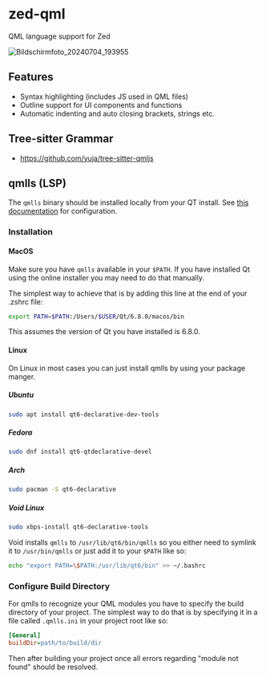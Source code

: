 # zed-qml
QML language support for Zed

![Bildschirmfoto_20240704_193955](https://github.com/lkroll/zed-qml/assets/24440161/f9b4893c-3927-4cef-a57c-58ae004ab9f6)

## Features

- Syntax highlighting (includes JS used in QML files)
- Outline support for UI components and functions
- Automatic indenting and auto closing brackets, strings etc.

## Tree-sitter Grammar

- https://github.com/yuja/tree-sitter-qmljs

## qmlls (LSP)

The `qmlls` binary should be installed locally from your QT install.
See [this documentation](https://doc.qt.io/qt-6/qtqml-tooling-qmlls.html#configuration-file) for configuration.

### Installation

#### MacOS

Make sure you have `qmlls` available in your `$PATH`. If you have installed Qt using the online installer you may need to do that manually.

The simplest way to achieve that is by adding this line at the end of your .zshrc file:

```bash
export PATH=$PATH:/Users/$USER/Qt/6.8.0/macos/bin
```

This assumes the version of Qt you have installed is 6.8.0.

#### Linux

On Linux in most cases you can just install qmlls by using your package manger.

##### Ubuntu

```bash
sudo apt install qt6-declarative-dev-tools
```

##### Fedora

```bash
sudo dnf install qt6-qtdeclarative-devel
```

##### Arch

```bash
sudo pacman -S qt6-declarative
```

##### Void Linux

```bash
sudo xbps-install qt6-declarative-tools
```

Void installs `qmlls` to `/usr/lib/qt6/bin/qmlls` so you either need to symlink it to `/usr/bin/qmlls` or just add it to your `$PATH` like so:

```bash
echo "export PATH=\$PATH:/usr/lib/qt6/bin" >> ~/.bashrc
```

### Configure Build Directory

For qmlls to recognize your QML modules you have to specify the build directory of your project.
The simplest way to do that is by specifying it in a file called `.qmlls.ini` in your project root like so:

```ini
[General]
buildDir=path/to/build/dir
```

Then after building your project once all errors regarding "module not found" should be resolved.
